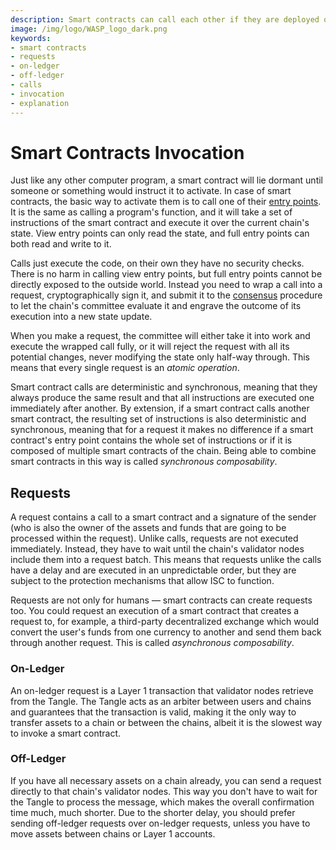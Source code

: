 ```yaml
---
description: Smart contracts can call each other if they are deployed on the same chain. If you need to invoke a smart contract from outside of the chain, you need to make a smart contract request.
image: /img/logo/WASP_logo_dark.png
keywords:
- smart contracts
- requests
- on-ledger
- off-ledger
- calls
- invocation
- explanation
---
```


# Smart Contracts Invocation

Just like any other computer program, a smart contract will lie dormant until someone or something would instruct it to activate. In case of smart contracts, the basic way to activate them is to call one of their [entry points](./smart-contract-anatomy.md#entry-points). It is the same as calling a program's function, and it will take a set of instructions of the smart contract and execute it over the current chain's state. View entry points can only read the state, and full entry points can both read and write to it.

Calls just execute the code, on their own they have no security checks. There is no harm in calling view entry points, but full entry points cannot be directly exposed to the outside world. Instead you need to wrap a call into a request, cryptographically sign it, and submit it to the [consensus](./consensus.md) procedure to let the chain's committee evaluate it and engrave the outcome of its execution into a new state update.

When you make a request, the committee will either take it into work and execute the wrapped call fully, or it will reject the request with all its potential changes, never modifying the state only half-way through. This means that every single request is an *atomic operation*.

Smart contract calls are deterministic and synchronous, meaning that they always produce the same result and that all instructions are executed one immediately after another. By extension, if a smart contract calls another smart contract, the resulting set of instructions is also deterministic and synchronous, meaning that for a request it makes no difference if a smart contract's entry point contains the whole set of instructions or if it is composed of multiple smart contracts of the chain. Being able to combine smart contracts in this way is called *synchronous composability*.

## Requests

A request contains a call to a smart contract and a signature of the sender (who is also the owner of the assets and funds that are going to be processed within the request). Unlike calls, requests are not executed immediately. Instead, they have to wait until the chain's validator nodes include them into a request batch. This means that requests unlike the calls have a delay and are executed in an unpredictable order, but they are subject to the protection mechanisms that allow ISC to function.

Requests are not only for humans — smart contracts can create requests too. You could request an execution of a smart contract that creates a request to, for example, a third-party decentralized exchange which would convert the user's funds from one currency to another and send them back through another request. This is called *asynchronous composability*.

### On-Ledger

An on-ledger request is a Layer 1 transaction that validator nodes retrieve from the Tangle. The Tangle acts as an arbiter between users and chains and guarantees that the transaction is valid, making it the only way to transfer assets to a chain or between the chains, albeit it is the slowest way to invoke a smart contract.

### Off-Ledger

If you have all necessary assets on a chain already, you can send a request directly to that chain's validator nodes. This way you don't have to wait for the Tangle to process the message, which makes the overall confirmation time much, much shorter. Due to the shorter delay, you should prefer sending off-ledger requests over on-ledger requests, unless you have to move assets between chains or Layer 1 accounts.
